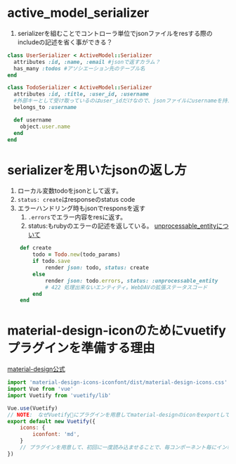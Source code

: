 # active_model_serializer

1. serializerを組むことでコントローラ単位でjsonファイルをresする際のincludeの記述を省く事ができる？

```rb
class UserSerializer < ActiveModel::Serializer
  attributes :id, :name, :email #jsonで返すカラム？
  has_many :todos #アソシエーション先のテーブル名
end
```

```rb
class TodoSerializer < ActiveModel::Serializer
  attributes :id, :title, :user_id, :username
  #外部キーとして受け取っているのはuser_idだけなので、jsonファイルにusernameを持たせるために定義しなくてはならない
  belongs_to :username

  def username
    object.user.name
  end
end
```

# serializerを用いたjsonの返し方

1. ローカル変数todoをjsonとして返す。
2. `status: create`はresponseのstatus code
3. エラーハンドリング時もjsonでresponsを返す
    1. `.errors`でエラー内容をresに返す。
    2. status:もrubyのエラーの記述を返している。
    [unprocessable_entityについて](https://qiita.com/icb54615/items/d6a1b504c4d1a5288d73)

```rb
    def create
        todo = Todo.new(todo_params)
        if todo.save
            render json: todo, status: create
        else
            render json: todo.errors, status: :unprocessable_entity
            # 422 処理出来ないエンティティ。WebDAVの拡張ステータスコード
        end
    end
```

# material-design-iconのためにvuetifyプラグインを準備する理由

[material-design公式](https://www.npmjs.com/package/vue-material-design-icons)

```js
import 'material-design-icons-iconfont/dist/material-design-icons.css'
import Vue from 'vue'
import Vuetify from 'vuetify/lib'

Vue.use(Vuetify)
// NOTE:　なぜVuetifyにプラグインを用意してmaterial-designのiconをexportしているのか？
export default new Vuetify({
    icons: {
        iconfont: 'md',
    }
    // プラグインを用意して、初回に一度読み込ませることで、毎コンポーネント毎にインポートしなくてもiconが使えるようになる。
})
```